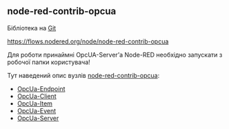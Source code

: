 ## node-red-contrib-opcua

Бібліотека на [Git](https://github.com/mikakaraila/node-red-contrib-opcua)

https://flows.nodered.org/node/node-red-contrib-opcua

Для роботи принаймні OpcUA-Server’а Node-RED необхідно запускати з робочої папки користувача!

Тут наведений опис вузлів [node-red-contrib-opcua](https://flows.nodered.org/node/node-red-contrib-opcua):

- [OpcUa-Endpoint](opcua_endpoint.md)<span class="load"> </span>
- [OpcUa-Client](opcua_client.md)<span class="load"> </span>
- [OpcUa-Item](opcua_item.md)<span class="load"> </span>
- [OpcUa-Event](opcua_event.md)<span class="load"> </span>
- [OpcUa-Server](opcua_server.md)<span class="load"> </span>

